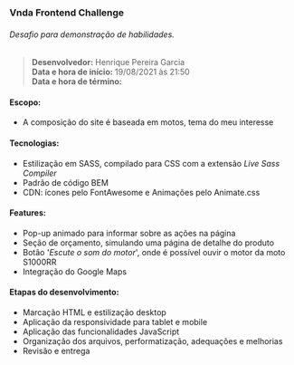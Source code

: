### Vnda Frontend Challenge

###### Desafio para demonstração de habilidades.
> **Desenvolvedor:** Henrique Pereira Garcia <br/>
> **Data e hora de início:** 19/08/2021 às 21:50 <br/>
> **Data e hora de término:** 

#### Escopo:

- A composição do site é baseada em motos, tema do meu interesse

#### Tecnologias: 

- Estilização em SASS, compilado para CSS com a extensão *Live Sass Compiler*
- Padrão de código BEM
- CDN: ícones pelo FontAwesome e Animações pelo Animate.css

#### Features:

- Pop-up animado para informar sobre as ações na página
- Seção de orçamento, simulando uma página de detalhe do produto
- Botão '*Escute o som do motor*', onde é possível ouvir o motor da moto S1000RR
- Integração do Google Maps

#### Etapas do desenvolvimento:

- Marcação HTML e estilização desktop
- Aplicação da responsividade para tablet e mobile
- Aplicação das funcionalidades JavaScript
- Organização dos arquivos, performatização, adequações e melhorias
- Revisão e entrega